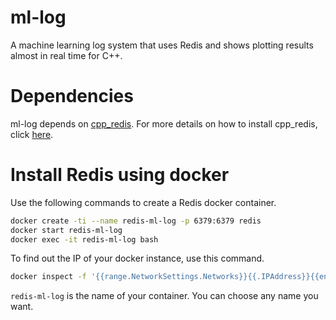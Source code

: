 # ml-log

A machine learning log system that uses Redis and shows plotting results almost in real time for C++.

# Dependencies

ml-log depends on [cpp_redis](https://github.com/cpp-redis/cpp_redis). For more details on how to install cpp_redis, click [here](https://github.com/cpp-redis/cpp_redis/wiki/Mac-&-Linux-Install).

# Install Redis using docker

Use the following commands to create a Redis docker container.

```bash
docker create -ti --name redis-ml-log -p 6379:6379 redis
docker start redis-ml-log
docker exec -it redis-ml-log bash
```

To find out the IP of your docker instance, use this command.

```bash
docker inspect -f '{{range.NetworkSettings.Networks}}{{.IPAddress}}{{end}}' redis-ml-log
```

`redis-ml-log` is the name of your container. You can choose any name you want.
